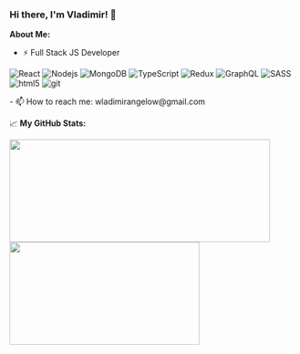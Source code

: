 ### Hi there, I'm Vladimir! 👋
**About Me:**
- ⚡ Full Stack JS Developer
<p>
<img alt="React" src="https://img.shields.io/badge/-React-45b8d8?style=flat-square&logo=react&logoColor=white" />  
<img alt="Nodejs" src="https://img.shields.io/badge/-Nodejs-43853d?style=flat-square&logo=Node.js&logoColor=white" />  
<img alt="MongoDB" src="https://img.shields.io/badge/-MongoDB-13aa52?style=flat-square&logo=mongodb&logoColor=white" />
<img alt="TypeScript" src="https://img.shields.io/badge/-TypeScript-007ACC?style=flat-square&logo=typescript&logoColor=white" />  
<img alt="Redux" src="https://img.shields.io/badge/-Redux-764ABC?style=flat-square&logo=redux&logoColor=white" />  
<img alt="GraphQL" src="https://img.shields.io/badge/-GraphQL-E10098?style=flat-square&logo=graphql&logoColor=white" />  
<img alt="SASS" src="https://img.shields.io/badge/-Sass-CC6699?style=flat-square&logo=sass&logoColor=white" />   
<img alt="html5" src="https://img.shields.io/badge/-HTML5-E34F26?style=flat-square&logo=html5&logoColor=white" />  
<img alt="git" src="https://img.shields.io/badge/-Git-F05032?style=flat-square&logo=git&logoColor=white" />
</p>
- 📫 How to reach me: wladimirangelow@gmail.com

 📈 **My GitHub Stats:**
<p>
  <img height="180em" width="457px" src="https://github-readme-stats.vercel.app/api?username=VladimirAngelov&hide=issues&show_icons=true&count_private=true"/>
  <img height="180em" width="333px" src="https://github-readme-stats.vercel.app/api/top-langs/?username=VladimirAngelov&layout=compact&hide=handlebars"/>
</p>
